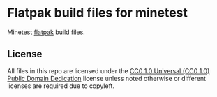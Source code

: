 # Flatpak build files for minetest

Minetest [flatpak](http://flatpak.org/) build files.

## License

All files in this repo are licensed under the [CC0 1.0 Universal (CC0 1.0) Public Domain Dedication](https://creativecommons.org/publicdomain/zero/1.0/) license
unless noted otherwise or different licenses are required due to copyleft.
